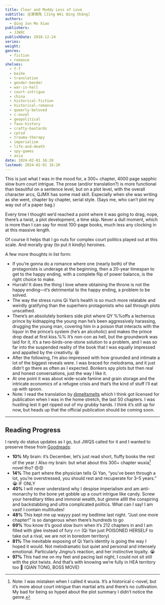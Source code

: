 ```yaml
---
title: Clear and Muddy Loss of Love
subtitle: 泾渭情殇 [Jīng Wèi Qíng Shāng]
authors:
  - Qing Jun Mo Xiao
publishers:
  - JJWXC
publishDate: 2018-12-24
series: 
weight: 
genres:
  - fiction
  - romance
shelves:
  - f-f
  - baihe
  - translation
  - gender-bender
  - war-is-hell
  - court-intrigue
  - china
  - historical-fiction
  - historical-romance
  - queerly-beloved
  - c-novel
  - geopolitical
  - faux-history
  - crafty-bastards
  - cptsd
  - trauma-therapy
  - imperialism
  - life-and-death
  - spy-games
  - asia
date: 2024-02-01 16:20
lastmod: 2024-02-01 16:20
---
```

This is just what I was in the mood for, a 300+ chapter, 4000 page sapphic slow burn court intrigue. The prose (and/or translation?) is more functional than beautiful on a sentence level, but on a plot level, with the overall character arcs, QJMX has some mad skill. Especially when she was writing as she went, chapter by chapter, serial style. (Says me, who can’t plot my way out of a paper bag.)

Every time I thought we’d reached a point where it was going to drag, nope, there’s a twist, a plot development, a time skip. Never a dull moment, which is more than I can say for most 100-page books, much less any clocking in at this massive length.

Of course it helps that I go nuts for complex court politics played out at this scale. And morally gray (to put it kindly) heroines.

A few more thoughts in list form:

- If you’re gonna do a romance where one (nearly both) of the protagonists is underage at the beginning, then a 20-year timespan to get to the happy ending, with a complete flip of power balance, is the right choice to make.
- Hurrah! It does the thing I love where obtaining the throne is not the happy ending—it’s detrimental to the happy ending, a problem to be solved.
- The way the stress ruins Qi Yan’s health is so much more relatable and weirdly gratifying than the superhero protagonists who sail through plots unscathed.
- There’s an absolutely bonkers side plot where QY %%offs a lecherous prince by kidnapping the young man he’s been aggressively harassing, drugging the young man, covering him in a poison that interacts with the liquor in the prince’s system (he’s an alcoholic) and makes the prince drop dead at first kiss.%% It’s non-con as hell, but the groundwork was laid for it, it’s a two-birds-one-stone solution to a problem, and I was so far into the suspended reality of the book that I was equally impressed and appalled by the creativity. 😆
- After the following, I’m also impressed with how grounded and intimate a lot of the biggest reveals were. I was braced for melodrama, and it just didn’t go there as often as I expected. Bonkers spy plots but then real and honest conversations, just the way I like it.
- At one point it was about wide-scale famine and grain storage and the intricate economics of a refugee crisis and that’s the kind of stuff I’ll eat up with spoon.
- Note: I read the translation by [@meltsmelts](https://jwqs.carrd.co/) which I think got licensed for publication when I was in the home stretch, the last 50 chapters. I was hustling lest it get ripped out of my grubby hands. I think it’s still up for now, but heads up that the official publication should be coming soon.
---
## Reading Progress

I rarely do status updates as I go, but JWQS called for it and I wanted to preserve these from [Goodreads](https://www.goodreads.com/review/show/6038954581): 

- **10%** My brain: it’s December, let’s just read short, fluffy books the rest of the year / Also my brain: but what about this 300+ chapter wuxia[^1] novel tho? 😍😍
- **14%** The part where the physician tells Qi Yan, “you’ve been through a lot, you’re overstressed, you should rest and recuperate for 3–5 years.” 😭 IF ONLY
- **40%** I will never understand why I despise imperialism and am anti-monarchy to the bone yet gobble up a court intrigue like candy. Screw your hereditary titles and immoral wealth, but gimme alllll the conspiring and backstabbing and ultra complicated politics. What can I say! I am vast! I contain multitudes!
- **48%** This kept me up wayyy past my bedtime last night. “Just one more chapter!” is so dangerous when there’s hundreds to go
- **69%** You know it’s good slow burn when it’s 212 chapters in and I am filled with glee instead of fury 🔥🔥 (Qi Yan just POISONED HERSELF to take out a rival, we are not in boredom territory)
- **81%** The inevitable exposing of Qi Yan’s identity is going the way I hoped it would. Not melodramatic but quiet and personal and intensely emotional. Particularly Jingnu’s reaction, and her instinctive loyalty. 😭 
- **97%** This had me on my feet and pacing last night, I could not sit still with the plot twists. And that’s with knowing we’re fully in HEA territory too 🫢 (QIAN TONG, BOSS MOVE)

[^1]: Note: I was mistaken when I called it wuxia. It’s a historical c-novel, but it’s more about court intrigue than martial arts and there’s no cultivation. My bad for being so hyped about the plot summary I didn’t notice the genre.